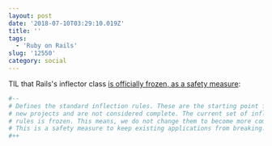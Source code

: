 ```yaml
---
layout: post
date: '2018-07-10T03:29:10.019Z'
title: ''
tags: 
  - 'Ruby on Rails'
slug: '12550'
category: social
---
```

TIL that Rails&#39;s inflector class [is officially frozen, as a safety measure](https://github.com/rails/rails/blob/master/activesupport/lib/active_support/inflections.rb):

```ruby
#--
# Defines the standard inflection rules. These are the starting point for
# new projects and are not considered complete. The current set of inflection
# rules is frozen. This means, we do not change them to become more complete.
# This is a safety measure to keep existing applications from breaking.
#++
```
